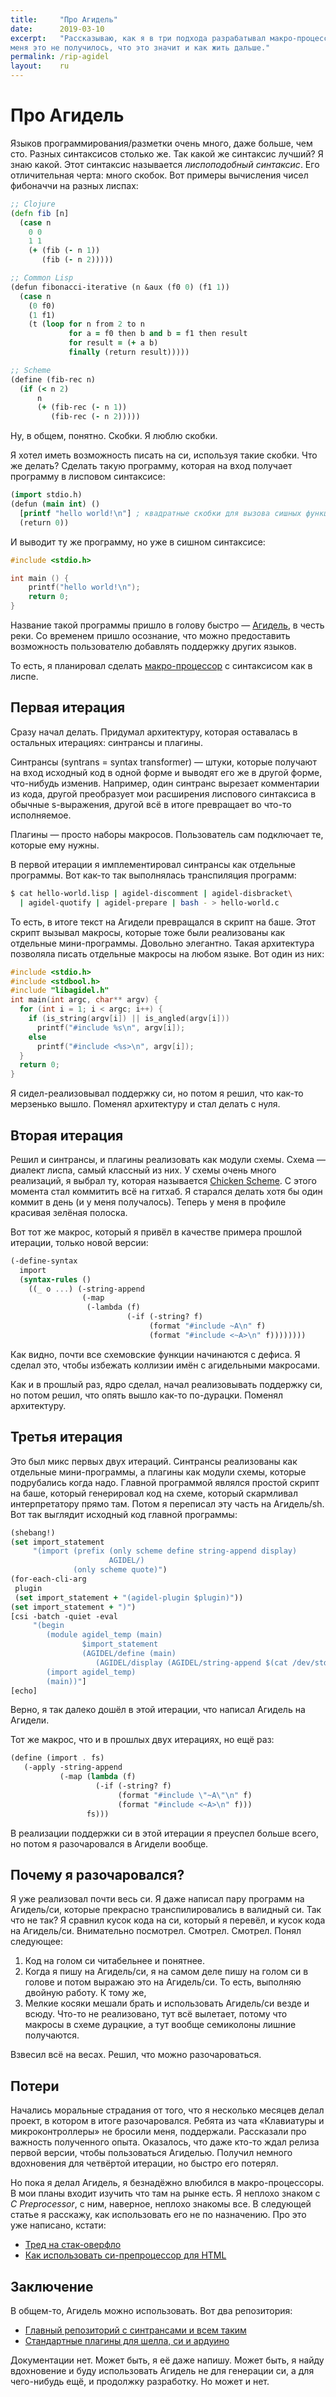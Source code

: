```yaml
---
title:     "Про Агидель"
date:      2019-03-10
excerpt:   "Рассказываю, как я в три подхода разрабатывал макро-процессор, как у
меня это не получилось, что это значит и как жить дальше."
permalink: /rip-agidel
layout:    ru
---
```

# Про Агидель

Языков программирования/разметки очень много, даже больше, чем сто. Разных
синтаксисов столько же. Так какой же синтаксис лучший? Я знаю какой. Этот
синтаксис называется *лиспоподобный синтаксис*. Его отличительная черта: много
скобок. Вот примеры вычисления чисел фибоначчи на разных лиспах:

```clojure
;; Clojure
(defn fib [n]
  (case n
    0 0
    1 1
    (+ (fib (- n 1))
       (fib (- n 2)))))

;; Common Lisp
(defun fibonacci-iterative (n &aux (f0 0) (f1 1))
  (case n
    (0 f0)
    (1 f1)
    (t (loop for n from 2 to n
             for a = f0 then b and b = f1 then result
             for result = (+ a b)
             finally (return result)))))

;; Scheme
(define (fib-rec n)
  (if (< n 2)
      n
      (+ (fib-rec (- n 1))
         (fib-rec (- n 2)))))

```

Ну, в общем, понятно. Скобки. Я люблю скобки.

Я хотел иметь возможность писать на си, используя такие скобки. Что же делать?
Сделать такую программу, которая на вход получает программу в лисповом
синтаксисе:

```clojure
(import stdio.h)
(defun (main int) ()
  [printf "hello world!\n"] ; квадратные скобки для вызова сишных функций
  (return 0))
```

И выводит ту же программу, но уже в сишном синтаксисе:

```c
#include <stdio.h>

int main () {
    printf("hello world!\n");
    return 0;
}
```

Название такой программы пришло в голову быстро —
[Агидель](https://ru.wikipedia.org/wiki/Белая_(приток_Камы)), в честь реки. Со
временем пришло осознание, что можно предоставить возможность пользователю
добавлять поддержку других языков.

То есть, я планировал сделать
[макро-процессор](https://en.wikipedia.org/wiki/General-purpose_macro_processor)
с синтаксисом как в лиспе.

## Первая итерация

Сразу начал делать. Придумал архитектуру, которая оставалась в остальных
итерациях: синтрансы и плагины.

Синтрансы (syntrans = syntax transformer) — штуки, которые получают на вход
исходный код в одной форме и выводят его же в другой форме, что-нибудь изменив.
Например, один синтранс вырезает комментарии из кода, другой преобразует мои
расширения лиспового синтаксиса в обычные s-выражения, другой всё в итоге
превращает во что-то исполняемое.

Плагины — просто наборы макросов. Пользователь сам подключает те, которые ему
нужны.

В первой итерации я имплементировал синтрансы как отдельные программы. Вот
как-то так выполнялась транспиляция программ:

```bash
$ cat hello-world.lisp | agidel-discomment | agidel-disbracket\
  | agidel-quotify | agidel-prepare | bash - > hello-world.c
```

То есть, в итоге текст на Агидели превращался в скрипт на баше. Этот скрипт
вызывал макросы, которые тоже были реализованы как отдельные мини-программы.
Довольно элегантно. Такая архитектура позволяла писать отдельные макросы на
любом языке. Вот один из них:

```c
#include <stdio.h>
#include <stdbool.h>
#include "libagidel.h"
int main(int argc, char** argv) {
  for (int i = 1; i < argc; i++) {
    if (is_string(argv[i]) || is_angled(argv[i]))
      printf("#include %s\n", argv[i]);
    else
      printf("#include <%s>\n", argv[i]);
  }
  return 0;
}
```

Я сидел-реализовывал поддержку си, но потом я решил, что как-то мерзенько вышло.
Поменял архитектуру и стал делать с нуля.

## Вторая итерация

Решил и синтрансы, и плагины реализовать как модули схемы. Схема — диалект
лиспа, самый классный из них. У схемы очень много реализаций, я выбрал ту,
которая называется [Chicken Scheme](http://call-cc.org). С этого момента стал
коммитить всё на гитхаб. Я старался делать хотя бы один коммит в день (и у меня
получалось). Теперь у меня в профиле красивая зелёная полоска.

Вот тот же макрос, который я привёл в качестве примера прошлой итерации, только
новой версии:

```scheme
(-define-syntax
  import
  (syntax-rules ()
    ((_ o ...) (-string-append
                (-map
                 (-lambda (f)
                          (-if (-string? f)
                               (format "#include ~A\n" f)
                               (format "#include <~A>\n" f))))))))
```

Как видно, почти все схемовские функции начинаются с дефиса. Я сделал это, чтобы
избежать коллизии имён с агидельными макросами.

Как и в прошлый раз, ядро сделал, начал реализовывать поддержку си, но потом
решил, что опять вышло как-то по-дурацки. Поменял архитектуру.

## Третья итерация

Это был микс первых двух итераций. Синтрансы реализованы как отдельные
мини-программы, а плагины как модули схемы, которые подрубались когда надо.
Главной программой являлся простой скрипт на баше, который генерировал код на
схеме, который скармливал интерпретатору прямо там. Потом я переписал эту часть
на Агидель/sh. Вот так выглядит исходный код главной программы:

```clojure
(shebang!)
(set import_statement
     "(import (prefix (only scheme define string-append display)
                      AGIDEL/)
              (only scheme quote)")
(for-each-cli-arg
 plugin
 (set import_statement + "(agidel-plugin $plugin)"))
(set import_statement + ")")
[csi -batch -quiet -eval
     "(begin
        (module agidel_temp (main)
                $import_statement
                (AGIDEL/define (main)
                   (AGIDEL/display (AGIDEL/string-append $(cat /dev/stdin)))))
        (import agidel_temp)
        (main))"]
[echo]
```

Верно, я так далеко дошёл в этой итерации, что написал Агидель на Агидели.

Тот же макрос, что и в прошлых двух итерациях, но ещё раз:

```scheme
(define (import . fs)
   (-apply -string-append
           (-map (lambda (f)
                   (-if (-string? f)
                        (format "#include \"~A\"\n" f)
                        (format "#include <~A>\n" f)))
                 fs)))
```

В реализации поддержки си в этой итерации я преуспел больше всего, но потом я
разочаровался в Агидели вообще.

## Почему я разочаровался?

Я уже реализовал почти весь си. Я даже написал пару программ на Агидель/си,
которые прекрасно транспилировались в валидный си. Так что не так? Я сравнил
кусок кода на си, который я перевёл, и кусок кода на Агидель/си. Внимательно
посмотрел. Смотрел. Смотрел. Понял следующее:

1. Код на голом си читабельнее и понятнее.
2. Когда я пишу на Агидель/си, я на самом деле пишу на голом си в голове и
   потом выражаю это на Агидель/си. То есть, выполняю двойную работу. К тому
   же,
3. Мелкие косяки мешали брать и использовать Агидель/си везде и всюду. Что-то не
   реализовано, тут всё вылетает, потому что макросы в схеме дурацкие, а тут
   вообще семиколоны лишние получаются.

Взвесил всё на весах. Решил, что можно разочароваться.

## Потери

Начались моральные страдания от того, что я несколько месяцев делал проект, в
котором в итоге разочаровался. Ребята из чата «Клавиатуры и микроконтроллеры» не
бросили меня, поддержали. Рассказали про важность полученного опыта. Оказалось,
что даже кто-то ждал релиза первой версии, чтобы пользоваться Агиделью. Получил
немного вдохновения для четвёртой итерации, но быстро его потерял.

Но пока я делал Агидель, я безнадёжно влюбился в макро-процессоры. В мои планы
входит изучить что там на рынке есть. Я неплохо знаком с *C Preprocessor*, с
ним, наверное, неплохо знакомы все. В следующей статье я расскажу, как
использовать его не по назначению. Про это уже написано, кстати:

- [Тред на
  стак-оверфло](https://stackoverflow.com/questions/652788/what-is-the-worst-real-world-macros-pre-processor-abuse-youve-ever-come-across/652802)
- [Как использовать си-препроцессор для HTML](http://jkorpela.fi/html/cpre.html)

## Заключение

В общем-то, Агидель можно использовать. Вот два репозитория:
- [Главный репозиторий с синтрансами и всем
  таким](https://github.com/bouncepaw/agidel)
- [Стандартные плагины для шелла, си и
  ардуино](https://github.com/bouncepaw/agidel-stdlib)

Документации нет. Может быть, я её даже напишу. Может быть, я найду вдохновение
и буду использовать Агидель не для генерации си, а для чего-нибудь ещё, и
продолжку разработку. Но может и нет.
